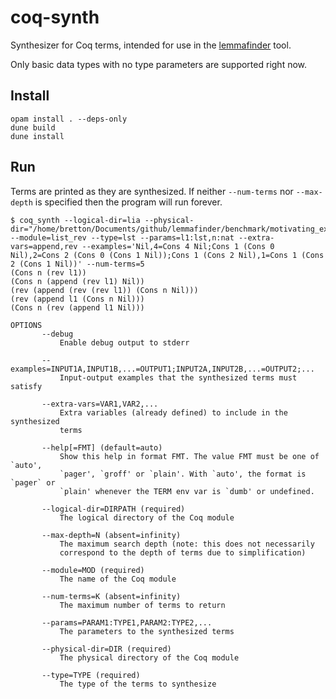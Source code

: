 # coq-synth

Synthesizer for Coq terms, intended for use in the [lemmafinder](https://github.com/AishwaryaSivaraman/lemmafinder) tool.

Only basic data types with no type parameters are supported right now.

## Install

```shell
opam install . --deps-only
dune build
dune install
```

## Run

Terms are printed as they are synthesized. If neither `--num-terms` nor `--max-depth` is specified then the program will run forever.

```shell
$ coq_synth --logical-dir=lia --physical-dir="/home/bretton/Documents/github/lemmafinder/benchmark/motivating_example" --module=list_rev --type=lst --params=l1:lst,n:nat --extra-vars=append,rev --examples='Nil,4=Cons 4 Nil;Cons 1 (Cons 0 Nil),2=Cons 2 (Cons 0 (Cons 1 Nil));Cons 1 (Cons 2 Nil),1=Cons 1 (Cons 2 (Cons 1 Nil))' --num-terms=5
(Cons n (rev l1))
(Cons n (append (rev l1) Nil))
(rev (append (rev (rev l1)) (Cons n Nil)))
(rev (append l1 (Cons n Nil)))
(Cons n (rev (append l1 Nil)))
```

```
OPTIONS
       --debug
           Enable debug output to stderr

       --examples=INPUT1A,INPUT1B,...=OUTPUT1;INPUT2A,INPUT2B,...=OUTPUT2;...
           Input-output examples that the synthesized terms must satisfy

       --extra-vars=VAR1,VAR2,...
           Extra variables (already defined) to include in the synthesized
           terms

       --help[=FMT] (default=auto)
           Show this help in format FMT. The value FMT must be one of `auto',
           `pager', `groff' or `plain'. With `auto', the format is `pager` or
           `plain' whenever the TERM env var is `dumb' or undefined.

       --logical-dir=DIRPATH (required)
           The logical directory of the Coq module

       --max-depth=N (absent=infinity)
           The maximum search depth (note: this does not necessarily
           correspond to the depth of terms due to simplification)

       --module=MOD (required)
           The name of the Coq module

       --num-terms=K (absent=infinity)
           The maximum number of terms to return

       --params=PARAM1:TYPE1,PARAM2:TYPE2,...
           The parameters to the synthesized terms

       --physical-dir=DIR (required)
           The physical directory of the Coq module

       --type=TYPE (required)
           The type of the terms to synthesize
```
